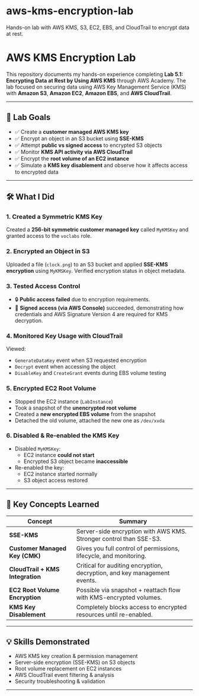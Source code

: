 # aws-kms-encryption-lab
Hands-on lab with AWS KMS, S3, EC2, EBS, and CloudTrail to encrypt data at rest.

# AWS KMS Encryption Lab

This repository documents my hands-on experience completing **Lab 5.1: Encrypting Data at Rest by Using AWS KMS** through AWS Academy. The lab focused on securing data using AWS Key Management Service (KMS) with **Amazon S3**, **Amazon EC2**, **Amazon EBS**, and **AWS CloudTrail**.

---

## 🔐 Lab Goals

- ✅ Create a **customer managed AWS KMS key**
- ✅ Encrypt an object in an S3 bucket using **SSE-KMS**
- ✅ Attempt **public vs signed access** to encrypted S3 objects
- ✅ Monitor **KMS API activity via AWS CloudTrail**
- ✅ Encrypt the **root volume of an EC2 instance**
- ✅ Simulate a **KMS key disablement** and observe how it affects access to encrypted data

---

## 🛠️ What I Did

### 1. Created a Symmetric KMS Key
Created a **256-bit symmetric customer managed key** called `MyKMSKey` and granted access to the `voclabs` role.

### 2. Encrypted an Object in S3
Uploaded a file (`clock.png`) to an S3 bucket and applied **SSE-KMS encryption** using `MyKMSKey`. Verified encryption status in object metadata.

### 3. Tested Access Control
- 🔒 **Public access failed** due to encryption requirements.
- 🔐 **Signed access (via AWS Console)** succeeded, demonstrating how credentials and AWS Signature Version 4 are required for KMS decryption.

### 4. Monitored Key Usage with CloudTrail
Viewed:
- `GenerateDataKey` event when S3 requested encryption
- `Decrypt` event when accessing the object
- `DisableKey` and `CreateGrant` events during EBS volume testing

### 5. Encrypted EC2 Root Volume
- Stopped the EC2 instance (`LabInstance`)
- Took a snapshot of the **unencrypted root volume**
- Created a **new encrypted EBS volume** from the snapshot
- Detached the old volume, attached the new one as `/dev/xvda`

### 6. Disabled & Re-enabled the KMS Key
- Disabled `MyKMSKey`:
  - EC2 instance **could not start**
  - Encrypted S3 object became **inaccessible**
- Re-enabled the key:
  - EC2 instance started normally
  - S3 object access restored

---

## 📘 Key Concepts Learned

| Concept                          | Summary                                                                 |
|----------------------------------|-------------------------------------------------------------------------|
| **SSE-KMS**                      | Server-side encryption with AWS KMS. Stronger control than SSE-S3.     |
| **Customer Managed Key (CMK)**   | Gives you full control of permissions, lifecycle, and monitoring.       |
| **CloudTrail + KMS Integration** | Critical for auditing encryption, decryption, and key management events.|
| **EC2 Root Volume Encryption**   | Possible via snapshot + reattach flow with KMS-encrypted volumes.       |
| **KMS Key Disablement**          | Completely blocks access to encrypted resources until re-enabled.       |

---

## 💡 Skills Demonstrated

- AWS KMS key creation & permission management
- Server-side encryption (SSE-KMS) on S3 objects
- Root volume replacement on EC2 instances
- AWS CloudTrail event filtering & analysis
- Security troubleshooting & validation

---
